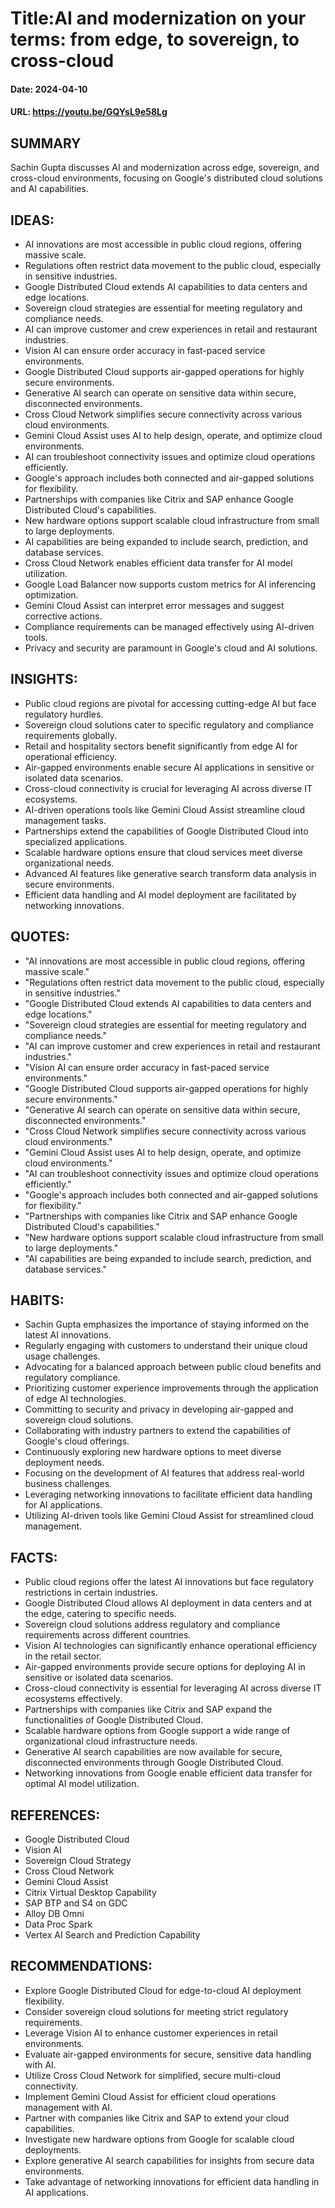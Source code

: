 # Title:AI and modernization on your terms: from edge, to sovereign, to cross-cloud
#### Date: 2024-04-10
#### URL: https://youtu.be/GQYsL9e58Lg



## SUMMARY

Sachin Gupta discusses AI and modernization across edge, sovereign, and cross-cloud environments, focusing on Google's distributed cloud solutions and AI capabilities.

## IDEAS:

- AI innovations are most accessible in public cloud regions, offering massive scale.
- Regulations often restrict data movement to the public cloud, especially in sensitive industries.
- Google Distributed Cloud extends AI capabilities to data centers and edge locations.
- Sovereign cloud strategies are essential for meeting regulatory and compliance needs.
- AI can improve customer and crew experiences in retail and restaurant industries.
- Vision AI can ensure order accuracy in fast-paced service environments.
- Google Distributed Cloud supports air-gapped operations for highly secure environments.
- Generative AI search can operate on sensitive data within secure, disconnected environments.
- Cross Cloud Network simplifies secure connectivity across various cloud environments.
- Gemini Cloud Assist uses AI to help design, operate, and optimize cloud environments.
- AI can troubleshoot connectivity issues and optimize cloud operations efficiently.
- Google's approach includes both connected and air-gapped solutions for flexibility.
- Partnerships with companies like Citrix and SAP enhance Google Distributed Cloud's capabilities.
- New hardware options support scalable cloud infrastructure from small to large deployments.
- AI capabilities are being expanded to include search, prediction, and database services.
- Cross Cloud Network enables efficient data transfer for AI model utilization.
- Google Load Balancer now supports custom metrics for AI inferencing optimization.
- Gemini Cloud Assist can interpret error messages and suggest corrective actions.
- Compliance requirements can be managed effectively using AI-driven tools.
- Privacy and security are paramount in Google's cloud and AI solutions.

## INSIGHTS:

- Public cloud regions are pivotal for accessing cutting-edge AI but face regulatory hurdles.
- Sovereign cloud solutions cater to specific regulatory and compliance requirements globally.
- Retail and hospitality sectors benefit significantly from edge AI for operational efficiency.
- Air-gapped environments enable secure AI applications in sensitive or isolated data scenarios.
- Cross-cloud connectivity is crucial for leveraging AI across diverse IT ecosystems.
- AI-driven operations tools like Gemini Cloud Assist streamline cloud management tasks.
- Partnerships extend the capabilities of Google Distributed Cloud into specialized applications.
- Scalable hardware options ensure that cloud services meet diverse organizational needs.
- Advanced AI features like generative search transform data analysis in secure environments.
- Efficient data handling and AI model deployment are facilitated by networking innovations.

## QUOTES:

- "AI innovations are most accessible in public cloud regions, offering massive scale."
- "Regulations often restrict data movement to the public cloud, especially in sensitive industries."
- "Google Distributed Cloud extends AI capabilities to data centers and edge locations."
- "Sovereign cloud strategies are essential for meeting regulatory and compliance needs."
- "AI can improve customer and crew experiences in retail and restaurant industries."
- "Vision AI can ensure order accuracy in fast-paced service environments."
- "Google Distributed Cloud supports air-gapped operations for highly secure environments."
- "Generative AI search can operate on sensitive data within secure, disconnected environments."
- "Cross Cloud Network simplifies secure connectivity across various cloud environments."
- "Gemini Cloud Assist uses AI to help design, operate, and optimize cloud environments."
- "AI can troubleshoot connectivity issues and optimize cloud operations efficiently."
- "Google's approach includes both connected and air-gapped solutions for flexibility."
- "Partnerships with companies like Citrix and SAP enhance Google Distributed Cloud's capabilities."
- "New hardware options support scalable cloud infrastructure from small to large deployments."
- "AI capabilities are being expanded to include search, prediction, and database services."

## HABITS:

- Sachin Gupta emphasizes the importance of staying informed on the latest AI innovations.
- Regularly engaging with customers to understand their unique cloud usage challenges.
- Advocating for a balanced approach between public cloud benefits and regulatory compliance.
- Prioritizing customer experience improvements through the application of edge AI technologies.
- Committing to security and privacy in developing air-gapped and sovereign cloud solutions.
- Collaborating with industry partners to extend the capabilities of Google's cloud offerings.
- Continuously exploring new hardware options to meet diverse deployment needs.
- Focusing on the development of AI features that address real-world business challenges.
- Leveraging networking innovations to facilitate efficient data handling for AI applications.
- Utilizing AI-driven tools like Gemini Cloud Assist for streamlined cloud management.

## FACTS:

- Public cloud regions offer the latest AI innovations but face regulatory restrictions in certain industries.
- Google Distributed Cloud allows AI deployment in data centers and at the edge, catering to specific needs.
- Sovereign cloud solutions address regulatory and compliance requirements across different countries.
- Vision AI technologies can significantly enhance operational efficiency in the retail sector.
- Air-gapped environments provide secure options for deploying AI in sensitive or isolated data scenarios.
- Cross-cloud connectivity is essential for leveraging AI across diverse IT ecosystems effectively.
- Partnerships with companies like Citrix and SAP expand the functionalities of Google Distributed Cloud.
- Scalable hardware options from Google support a wide range of organizational cloud infrastructure needs.
- Generative AI search capabilities are now available for secure, disconnected environments through Google Distributed Cloud.
- Networking innovations from Google enable efficient data transfer for optimal AI model utilization.

## REFERENCES:

- Google Distributed Cloud
- Vision AI
- Sovereign Cloud Strategy
- Cross Cloud Network
- Gemini Cloud Assist
- Citrix Virtual Desktop Capability
- SAP BTP and S4 on GDC
- Alloy DB Omni
- Data Proc Spark
- Vertex AI Search and Prediction Capability

## RECOMMENDATIONS:

- Explore Google Distributed Cloud for edge-to-cloud AI deployment flexibility.
- Consider sovereign cloud solutions for meeting strict regulatory requirements.
- Leverage Vision AI to enhance customer experiences in retail environments.
- Evaluate air-gapped environments for secure, sensitive data handling with AI.
- Utilize Cross Cloud Network for simplified, secure multi-cloud connectivity.
- Implement Gemini Cloud Assist for efficient cloud operations management with AI.
- Partner with companies like Citrix and SAP to extend your cloud capabilities.
- Investigate new hardware options from Google for scalable cloud deployments.
- Explore generative AI search capabilities for insights from secure data environments.
- Take advantage of networking innovations for efficient data handling in AI applications.
